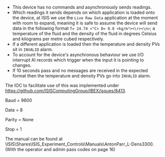 - This device has no commands and asynchronously sends readings.
- Which readings it sends depends on which application is loaded onto the device, at ISIS we use the `Live Raw Data` application at the moment with room to expand, meaning it is safe to assume the device will send data in the following format `T= 24.74 <°C> D= 0.8 <kg/m³><\r><\n>`; a temperature of the fluid and the density of the fluid in degrees Celsius and kilograms per metre cubed respectively.
- If a different application is loaded then the temperature and density PVs sit in `INVALID` alarm. 
- To account for the device's asynchronous behaviour we use I/O interrupt AI records which trigger when the input it is pointing to changes.
- If 10 seconds pass and no messages are received in the expected format then the temperature and density PVs go into `INVALID` alarm. 

The IOC to facilitate use of this was implemented under https://github.com/ISISComputingGroup/IBEX/issues/8413.

Baud = 9600

Data = 8

Parity = None

Stop = 1

The manual can be found at \\ISIS\Shares\ISIS_Experiment_Controls\Manuals\AntonParr_L-Dens3300. (With the operator and admin pass codes on page 16)